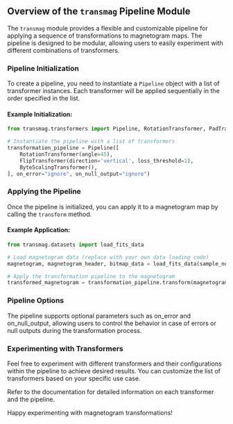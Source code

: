 ## Overview of the `transmag` Pipeline Module

The `transmag` module provides a flexible and customizable pipeline for applying a sequence of transformations to magnetogram maps. The pipeline is designed to be modular, allowing users to easily experiment with different combinations of transformers.

### Pipeline Initialization

To create a pipeline, you need to instantiate a `Pipeline` object with a list of transformer instances. Each transformer will be applied sequentially in the order specified in the list.

#### Example Initialization:

```python
from transmag.transformers import Pipeline, RotationTransformer, PadTransformer, ByteScalingTransformer, FlipTransformer

# Instantiate the pipeline with a list of transformers
transformation_pipeline = Pipeline([
    RotationTransformer(angle=45),
    FlipTransformer(direction='vertical', loss_threshold=1),
    ByteScalingTransformer(),
], on_error="ignore", on_null_output="ignore")
```

### Applying the Pipeline
Once the pipeline is initialized, you can apply it to a magnetogram map by calling the `transform` method.

#### Example Application:
```python
from transmag.datasets import load_fits_data

# Load magnetogram data (replace with your own data loading code)
magnetogram, magnetogram_header, bitmap_data = load_fits_data(sample_no=2)

# Apply the transformation pipeline to the magnetogram
transformed_magnetogram = transformation_pipeline.transform(magnetogram)
```

### Pipeline Options
The pipeline supports optional parameters such as on_error and on_null_output, allowing users to control the behavior in case of errors or null outputs during the transformation process.

### Experimenting with Transformers
Feel free to experiment with different transformers and their configurations within the pipeline to achieve desired results. You can customize the list of transformers based on your specific use case.

Refer to the documentation for detailed information on each transformer and the pipeline.

Happy experimenting with magnetogram transformations!